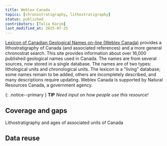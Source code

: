 ```yaml
---
title: Weblex Canada
topics: [chronostratigraphy, lithostratigraphy]
status: published
contributors: [Talia Karim]
last_modified_at: 2025-07-25
---
```


[Lexicon of Canadian Geological Names on-line (Weblex Canada)](https://weblex.canada.ca/WeblexNet4/weblex_e.aspx) provides a lithostratigraphy of Canada (and associated references) and a more general chronostrat search. This site provides information about over 16,000 published geological names used in Canada. The names are from several sources, now stored in a single database. The names are of two types: lithological units and chronological units. The lexicon is a "living" database; some names remain to be added, others are incompletely described, and many descriptions require updating. Weblex Canada is supported by Natural Resources Canada, a government agency.

{: .notice--primary }
**TIP**
_Need input on how people use this resource!_

## Coverage and gaps

Lithostratigraphy and ages of associated units of Canada

## Data reuse

